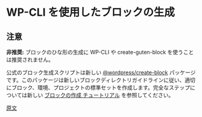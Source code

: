 <!-- 
# Generate Blocks with WP-CLI
 -->
# WP-CLI を使用したブロックの生成
<!-- 
## WARNING
 -->
## 注意

<!-- 
**Deprecated:** It is no longer recommended to use WP-CLI or create-guten-block to generate block scaffolding.
 -->
**非推奨:** ブロックのひな形の生成に WP-CLI や create-guten-block を使うことは推奨されません。

<!-- 
The official script to generate a block is the new [@wordpress/create-block](/packages/create-block/README.md) package. This package follows the new block directory guidelines, and creates the proper block, environment, and standards set by the project. See the new [Create a Block tutorial](/docs/getting-started/create-block/README.md) for a complete walk-through.
 -->
公式のブロック生成スクリプトは新しい [@wordpress/create-block](https://ja.wordpress.org/team/handbook/block-editor/reference-guides/packages/packages-create-block/) パッケージです。このパッケージは新しいブロックディレクトリガイドラインに従い、適切にブロック、環境、プロジェクトの標準セットを作成します。完全なステップについては新しい [ブロックの作成 チュートリアル](https://ja.wordpress.org/team/handbook/block-editor/getting-started/create-block/) を参照してください。

[原文](https://github.com/WordPress/gutenberg/blob/trunk/docs/how-to-guides/block-tutorial/generate-blocks-with-wp-cli.md)

